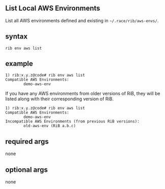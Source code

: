 ## List Local AWS Environments

List all AWS environments defined and existing in `~/.race/rib/aws-envs/`.

## syntax

```
rib env aws list
```

## example

```
1) rib:x.y.z@code# rib env aws list
Compatible AWS Environments:
        demo-aws-env
```

If you have any AWS environments from older versions of RiB, they will be listed
along with their corresponding version of RiB.

```
1) rib:x.y.z@code# rib env aws list
Compatible AWS Environments:
        demo-aws-env
Incompatible AWS Environments (from previous RiB versions):
        old-aws-env (RiB a.b.c)
```

## required args

none

## optional args

none
